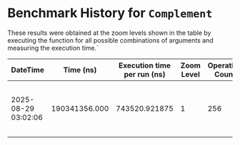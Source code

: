 # Benchmark History for `Complement`

These results were obtained at the zoom levels shown in the table by executing the function for all possible combinations of arguments and measuring the execution time.`

| DateTime | Time (ns) | Execution time per run (ns) | Zoom Level | Operation Count | Remarks |
|----------|----------|-----------------------|------------|----------------|--------|
| 2025-08-29 03:02:06 | 190341356.000 | 743520.921875 | 1 | 256 | Only voxels with an elevation of zero or higher are considered. |
